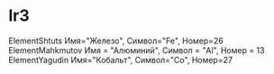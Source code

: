 # lr3
ElementShtuts Имя="Железо", Символ="Fe", Номер=26    
ElementMahkmutov Имя = "Алюминий", Символ = "Al", Номер = 13
ElementYagudin Имя="Кобальт", Символ="Co", Номер=27
